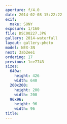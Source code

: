 ```yaml
---
aperture: f/4.0
date: 2014-02-08 15:22:22
exif:
  make: SONY
exposure: 1/160
file: DSC00227.JPG
gallery: 2014-waterfall
layout: gallery-photo
model: NEX-3N
next: 3ab2ee1
ordering: 17
previous: 1ce7743
sizes:
  640w:
    height: 426
    width: 640
  200x200:
    height: 200
    width: 200
  96x96:
    height: 96
    width: 96
title: 
---
```

